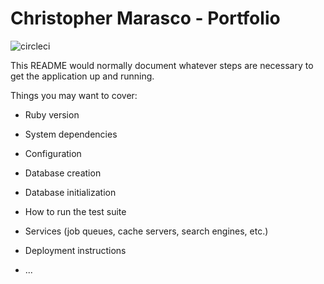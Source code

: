# Christopher Marasco - Portfolio
![circleci](https://circleci.com/gh/cxm6467/portfolio/tree/master.png?circle-token=ad97ba802ff30e567a951c4fee6257c10253c664)

This README would normally document whatever steps are necessary to get the
application up and running.

Things you may want to cover:

* Ruby version

* System dependencies

* Configuration

* Database creation

* Database initialization

* How to run the test suite

* Services (job queues, cache servers, search engines, etc.)

* Deployment instructions

* ...
